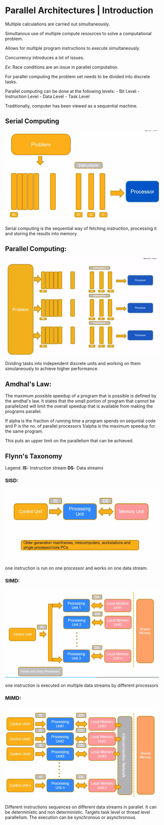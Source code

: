 # Parallel Architectures | Introduction

Multiple calculations are carried out simultaneously.

Simultanous use of multiple compute resources to solve a computational problem.

Allows for multiple program instructions to execute simultaneously.

Concurrency introduces a lot of issues.

_Ex_: Race conditions are an issue in parallel computation.

For parallel computing the problem set needs to be divided into discrete tasks.

Parallel computing can be done at the following levels:
    - Bit Level
    - Instruction Level
    - Data Level
    - Task Level

Traditionally, computer has been viewed as a sequential machine.

## Serial Computing

![serial computing](./images/serial_computing.png)

Serial computing is the sequential way of fetching instruction, processing it and storing the results into memory.

## Parallel Computing:

![parallel computing](./images/parallel_computing.png)

Dividing tasks into independent discrete units and working on them simulaneously to achieve higher performance.

## Amdhal's Law:

The maximum possible speedup of a program that is possible is defined by the amdhal's law. It states that the small portion of program that cannot be parallelized will limit the overall speedup that is available from making the programs parallel.

If alpha is the fraction of running time a program spends on sequntial code and P is the no. of parallel processors 1/alpha is the maximum speedup for the same program.

This puts an upper limit on the parallelism that can be achieved.

## Flynn's Taxonomy

Legend:
__IS__- Instruction stream
__DS__- Data streams

### SISD:
![sisd](./images/sisd.png)

one instruction is run on one processor and works on one data stream.

### SIMD:
![simd](./images/simd.png)

one instruction is executed on multiple data streams by different processors

### MIMD:
![mimd](./images/mimd.png)

Different instructions sequences on different data streams in parallel. It can be deterministic and non deterministic. Targets task level or thread level parallelism. The execution can be synchronous or asynchronous.